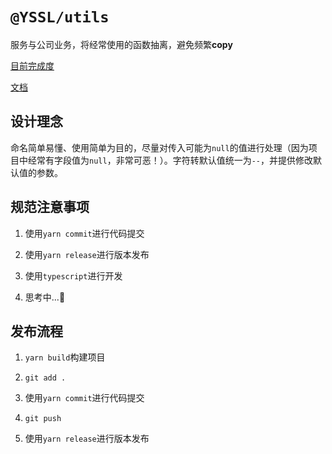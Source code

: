 # `@YSSL/utils`

服务与公司业务，将经常使用的函数抽离，避免频繁**copy**

[目前完成度](TODO.md)

[文档](docs/README.md)

## 设计理念

命名简单易懂、使用简单为目的，尽量对传入可能为`null`的值进行处理（因为项目中经常有字段值为`null`，非常可恶！）。字符转默认值统一为`--`，并提供修改默认值的参数。

## 规范注意事项

1. 使用`yarn commit`进行代码提交

2. 使用`yarn release`进行版本发布

3. 使用`typescript`进行开发

4. 思考中...🤔

## 发布流程

1. `yarn build`构建项目

2. `git add .`

3. 使用`yarn commit`进行代码提交

4. `git push`

5. 使用`yarn release`进行版本发布
